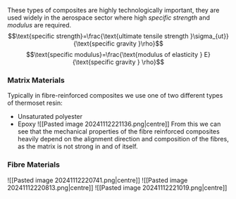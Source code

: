These types of composites are highly technologically important, they are used widely in the aerospace sector where high *specific strength* and *modulus* are required.
$$\text{specific strength}=\frac{\text{ultimate tensile strength }\sigma_{ut}}{\text{specific gravity }\rho}$$
$$\text{specific modulus}=\frac{\text{modulus of elasticity } E}{\text{specific gravity } \rho}$$
### Matrix Materials
Typically in fibre-reinforced composites we use one of two different types of thermoset resin:
- Unsaturated polyester
- Epoxy
![[Pasted image 20241112221136.png|centre]]
From this we can see that the mechanical properties of the fibre reinforced composites heavily depend on the alignment direction and composition of the fibres, as the matrix is not strong in and of itself.
### Fibre Materials
![[Pasted image 20241112220741.png|centre]]
![[Pasted image 20241112220813.png|centre]]
![[Pasted image 20241112221019.png|centre]]
